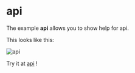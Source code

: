 # api

The example **api** allows you to show help for api.

This looks like this:

 ![api](/img/examples/api.png) 

Try it at <a href='/../automation/loadexample/api' target='_blank'>api</a> !




